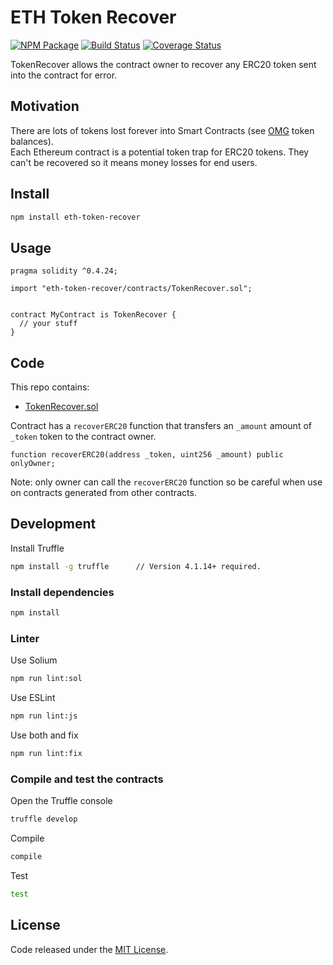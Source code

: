 # ETH Token Recover

[![NPM Package](https://img.shields.io/npm/v/eth-token-recover.svg?style=flat-square)](https://www.npmjs.org/package/eth-token-recover)
[![Build Status](https://travis-ci.org/vittominacori/eth-token-recover.svg?branch=master)](https://travis-ci.org/vittominacori/eth-token-recover)
[![Coverage Status](https://coveralls.io/repos/github/vittominacori/eth-token-recover/badge.svg?branch=master)](https://coveralls.io/github/vittominacori/eth-token-recover?branch=master) 

TokenRecover allows the contract owner to recover any ERC20 token sent into the contract for error.

## Motivation

There are lots of tokens lost forever into Smart Contracts (see [OMG](https://etherscan.io/address/0xd26114cd6ee289accf82350c8d8487fedb8a0c07) token balances).   
Each Ethereum contract is a potential token trap for ERC20 tokens. They can't be recovered so it means money losses for end users.

## Install

```bash
npm install eth-token-recover
```

## Usage

```solidity
pragma solidity ^0.4.24;

import "eth-token-recover/contracts/TokenRecover.sol";


contract MyContract is TokenRecover {
  // your stuff
}
```

## Code

This repo contains:

* [TokenRecover.sol](https://github.com/vittominacori/eth-token-recover/blob/master/contracts/TokenRecover.sol)

Contract has a `recoverERC20` function that transfers an `_amount` amount of `_token` token to the contract owner.

```solidity
function recoverERC20(address _token, uint256 _amount) public onlyOwner;
```

Note: only owner can call the `recoverERC20` function so be careful when use on contracts generated from other contracts.

## Development

Install Truffle

```bash
npm install -g truffle      // Version 4.1.14+ required.
```

### Install dependencies

```bash
npm install
```

### Linter

Use Solium

```bash
npm run lint:sol
```

Use ESLint

```bash
npm run lint:js
```

Use both and fix

```bash
npm run lint:fix
```

### Compile and test the contracts
 
Open the Truffle console

```bash
truffle develop
```

Compile 

```bash
compile 
```

Test

```bash
test
```

## License

Code released under the [MIT License](https://github.com/vittominacori/eth-token-recover/blob/master/LICENSE).
